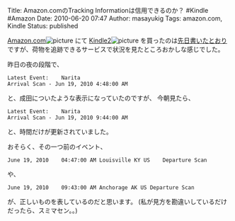 Title: Amazon.comのTracking Informationは信用できるのか？ #Kindle #Amazon
Date: 2010-06-20 07:47
Author: masayukig
Tags: amazon.com, Kindle
Status: published

[Amazon.com](http://www.amazon.com/gp/redirect.html?ie=UTF8&location=http%3A%2F%2Fwww.amazon.com%2F&tag=pcorktamophbl-20&linkCode=ur2&camp=1789&creative=390957)![picture](https://www.assoc-amazon.com/e/ir?t=pcorktamophbl-20&l=ur2&o=1)
にて
[Kindle2](http://www.amazon.com/gp/product/B0015T963C?ie=UTF8&tag=pcorktamophbl-20&linkCode=as2&camp=1789&creative=9325&creativeASIN=B0015T963C)![picture](http://www.assoc-amazon.com/e/ir?t=pcorktamophbl-20&l=as2&o=1&a=B0015T963C)
を買ったのは[先日書いたとおり](http://www.0r2.info/blog/?p=1165)ですが、荷物を追跡できるサービスで状況を見たところおかしな感じでした。

昨日の夜の段階で、

    Latest Event:    Narita
    Arrival Scan - Jun 19, 2010 4:48:00 AM

と、成田についたような表示になっていたのですが、
今朝見たら、

    Latest Event:    Narita
    Arrival Scan - Jun 19, 2010 9:44:00 AM

と、時間だけが更新されていました。

おそらく、その一つ前のイベント、

    June 19, 2010    04:47:00 AM Louisville KY US    Departure Scan

や、

    June 19, 2010    09:43:00 AM Anchorage AK US Departure Scan

が、正しいものを表しているのだと思います。
(私が見方を勘違いしているだけだったら、スミマセン。。)
